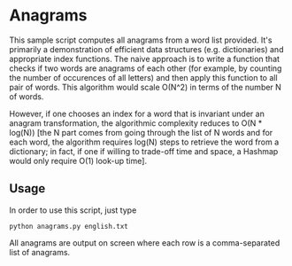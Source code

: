 # Anagrams

This sample script computes all anagrams from a word list provided. It's primarily a demonstration of efficient data structures (e.g. dictionaries) and appropriate index functions. The naive approach is to write a function that checks if two words are anagrams of each other (for example, by counting the number of occurences of all letters) and then apply this function to all pair of words. This algorithm would scale O(N^2) in terms of the number N of words.

However, if one chooses an index for a word that is invariant under an anagram transformation, the algorithmic complexity reduces to O(N * log(N)) [the N part comes from going through the list of N words and for each word, the algorithm requires log(N) steps to retrieve the word from a dictionary; in fact, if one if willing to trade-off time and space, a Hashmap would only require O(1) look-up time].

## Usage

In order to use this script, just type

`python anagrams.py english.txt`

All anagrams are output on screen where each row is a comma-separated list of anagrams.